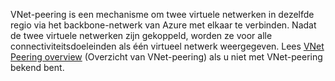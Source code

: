 VNet-peering is een mechanisme om twee virtuele netwerken in dezelfde regio via het backbone-netwerk van Azure met elkaar te verbinden. Nadat de twee virtuele netwerken zijn gekoppeld, worden ze voor alle connectiviteitsdoeleinden als één virtueel netwerk weergegeven. Lees [VNet Peering overview](../articles/virtual-network/virtual-network-peering-overview.md) (Overzicht van VNet-peering) als u niet met VNet-peering bekend bent.

<!--HONumber=Sep16_HO4-->


